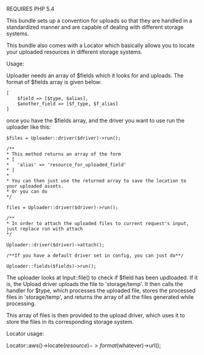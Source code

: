 REQUIRES PHP 5.4

This bundle sets up a convention for uploads so that they are handled in a standardized manner
and are capable of dealing with different storage systems.

This bundle also comes with a Locator which basically allows you to locate your uploaded resources in different
storage systems.

Usage:

Uploader needs an array of $fields which it looks for and uploads.
The format of $fields array is given below:

	[
		$field => [$type, $alias],
		$another_field => [$f_type, $f_alias]
	]

once you have the $fields array, and the driver you want to use run the uploader like this:

	$files = Uploader::driver($driver)->run();

	/**
	* This method returns an array of the form
	* [
	*	'alias' => 'resource_for_uploaded_field'
	* ]
	* 
	* You can then just use the returned array to save the location to your uploaded assets.
	* Or you can do
	*/

	files = Uploader::driver($driver)->run();

	/**
	* In order to attach the uploaded files to current request's input, just replace run with attach
	*/

	Uploader::driver($driver)->attach();

	/**If you have a default driver set in config, you can just do**/

	Uploader::fields($fields)->run();


The uploader looks at Input::file() to check if $field has been updloaded. If it is, the Upload driver
uploads the file to 'storage/temp'. It then calls the handler for $type, which processes the uploaded file, 
stores the processed files in 'storage/temp', and returns the array of all the files generated while processing.

This array of files is then provided to the upload driver, which uses it to store the files in its corresponding
storage system.

Locator usage:

Locator::aws()->locate($resource)->format($whatever)->url();
